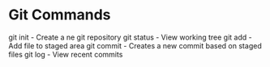# Git Commands

git init - Create a ne git repository
git status - View working tree
git add  - Add file to staged area
git commit - Creates a new commit based on staged files
git log - View recent commits
